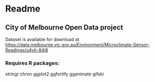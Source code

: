 # Readme
## City of Melbourne Open Data project

Dataset is available for download at https://data.melbourne.vic.gov.au/Environment/Microclimate-Sensor-Readings/u4vh-84j8

### Requires R packages:
stringr
chron
ggplot2
ggfortify
gganimate
gifski

